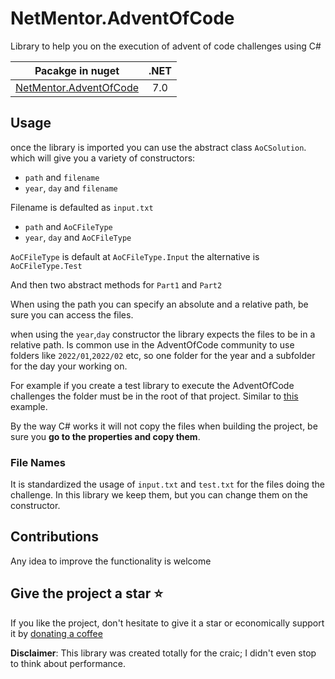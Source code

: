 # NetMentor.AdventOfCode


Library to help you on the execution of advent of code challenges using C#


| Pacakge in nuget                                                                |     .NET     | 
|---------------------------------------------------------------------------------|:------------:|
| [NetMentor.AdventOfCode](https://www.nuget.org/packages/NetMentor.AdventOfCode) |     7.0      | 


## Usage
once the library is imported you can use the abstract class `AoCSolution`. which will give you a variety of constructors:

- `path` and `filename`
- `year`, `day` and `filename`

Filename is defaulted as `input.txt`

- `path` and `AoCFileType`
- `year`, `day` and `AoCFileType`

`AoCFileType` is default at `AoCFileType.Input` the alternative is `AoCFileType.Test`



And then two abstract methods for `Part1` and `Part2`


When using the path you can specify an absolute and a relative path, be sure you can access the files.

when using the `year`,`day` constructor the library expects the files to be in a relative path.
Is common use in the AdventOfCode community to use folders like `2022/01`,`2022/02` etc, so one folder for the year and a subfolder for the day your working on.

For example if you create a test library to execute the AdventOfCode challenges the folder must be in the root of that project. Similar to [this](https://github.com/netmentorLtd/AdventOfCode/tree/main/test/Netmentor.AdventOfCode.Tests) example.

By the way C# works it will not copy the files when building the project, be sure you **go to the properties and copy them**.

### File Names
It is standardized the usage of `input.txt` and `test.txt` for the files doing the challenge. In this library we keep them, but you can change them on the constructor.




## Contributions
Any idea to improve the functionality is welcome

## Give the project a star ⭐
If you like the project, don't hesitate to give it a star or economically support it by [donating a coffee](https://www.buymeacoffee.com/NetMentor)


**Disclaimer**: This library was created totally for the craic; I didn't even stop to think about performance.